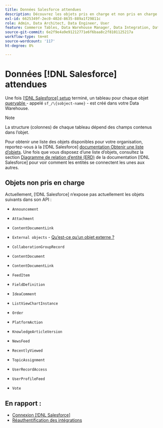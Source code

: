 ```yaml
---
title: Données Salesforce attendues
description: Découvrez les objets pris en charge et non pris en charge dans les données Salesforce.
exl-id: 6625349f-2ec0-402d-8635-889a1f29811c
role: Admin, Data Architect, Data Engineer, User
feature: Commerce Tables, Data Warehouse Manager, Data Integration, Data Import/Export
source-git-commit: 6e2f9e4a9e91212771e6f6baa8c2f8101125217a
workflow-type: tm+mt
source-wordcount: '117'
ht-degree: 0%

---
```


# Données [!DNL Salesforce] attendues

Une fois [[!DNL Salesforce] setup](../integrations/salesforce.md) terminé, un tableau pour chaque objet [queryable ](https://developer.salesforce.com/docs/atlas.en-us.object_reference.meta/object_reference/sforce_api_objects_concepts.htm) - appelé `sf_/\{sobject-name}` - est créé dans votre Data Warehouse.

>[!NOTE]
>
>La structure (colonnes) de chaque tableau dépend des champs contenus dans l’objet.

Pour obtenir une liste des objets disponibles pour votre organisation, reportez-vous à la [!DNL Salesforce] [documentation Obtenir une liste d’objets](https://developer.salesforce.com/docs/atlas.en-us.api_rest.meta/api_rest/dome_describeGlobal.htm). Une fois que vous disposez d’une liste d’objets, consultez la section [Diagramme de relation d’entité (ERD)](https://developer.salesforce.com/docs/atlas.en-us.object_reference.meta/object_reference/sforce_api_erd_knowledge.htm) de la documentation [!DNL Salesforce] pour voir comment les entités se connectent les unes aux autres.

## Objets non pris en charge

Actuellement, [!DNL Salesforce] n’expose pas actuellement les objets suivants dans son API :

* `Announcement`
* `Attachment`
* `ContentDocumentLink`
* `External objects` - [Qu’est-ce qu’un objet externe ?](https://developer.salesforce.com/docs/atlas.en-us.object_reference.meta/object_reference/sforce_api_objects_external_objects.htm)
* `CollaborationGroupRecord`
* `ContentDocument`
* `ContentDocumentLink`
* `FeedItem`
* `FieldDefinition`
* `IdeaComment`
* `ListViewChartInstance`
* `Order`
* `PlatformAction`

* `KnowledgeArticleVersion`
* `NewsFeed`
* `RecentlyViewed`
* `TopicAssignment`
* `UserRecordAccess`
* `UserProfileFeed`
* `Vote`

## En rapport :

* [Connexion [!DNL Salesforce]](../integrations/salesforce.md)
* [Réauthentification des intégrations](https://experienceleague.adobe.com/docs/commerce-knowledge-base/kb/how-to/mbi-reauthenticating-integrations.html?lang=fr)
